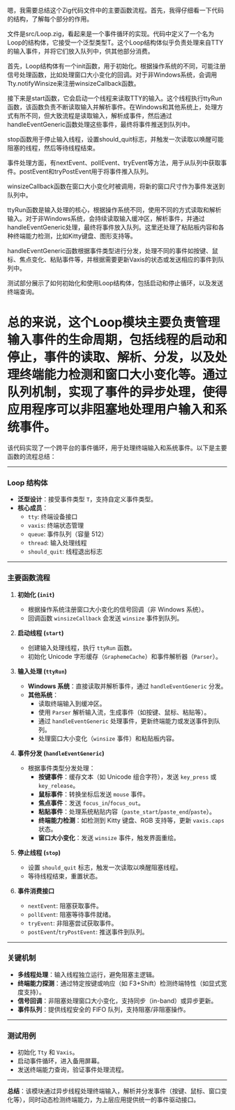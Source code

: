 嗯，我需要总结这个Zig代码文件中的主要函数流程。首先，我得仔细看一下代码的结构，了解每个部分的作用。

文件是src/Loop.zig，看起来是一个事件循环的实现。代码中定义了一个名为Loop的结构体，它接受一个泛型类型T。这个Loop结构体似乎负责处理来自TTY的输入事件，并将它们放入队列中，供其他部分消费。

首先，Loop结构体有一个init函数，用于初始化。根据操作系统的不同，可能注册信号处理函数，比如处理窗口大小变化的回调。对于非Windows系统，会调用Tty.notifyWinsize来注册winsizeCallback函数。

接下来是start函数，它会启动一个线程来读取TTY的输入。这个线程执行ttyRun函数，该函数负责不断读取输入并解析事件。在Windows和其他系统上，处理方式有所不同，但大致流程是读取输入，解析成事件，然后通过handleEventGeneric函数处理这些事件，最终将事件推送到队列中。

stop函数用于停止输入线程，设置should_quit标志，并触发一次读取以唤醒可能阻塞的线程，然后等待线程结束。

事件处理方面，有nextEvent、pollEvent、tryEvent等方法，用于从队列中获取事件。postEvent和tryPostEvent用于将事件推入队列。

winsizeCallback函数在窗口大小变化时被调用，将新的窗口尺寸作为事件发送到队列中。

ttyRun函数是输入处理的核心，根据操作系统不同，使用不同的方式读取和解析输入。对于非Windows系统，会持续读取输入缓冲区，解析事件，并通过handleEventGeneric处理，最终将事件放入队列。这里还处理了粘贴板内容和各种终端能力检测，比如Kitty键盘、图形支持等。

handleEventGeneric函数根据事件类型进行分发，处理不同的事件如按键、鼠标、焦点变化、粘贴事件等，并根据需要更新Vaxis的状态或发送相应的事件到队列中。

测试部分展示了如何初始化和使用Loop结构体，包括启动和停止循环，以及发送终端查询。

总的来说，这个Loop模块主要负责管理输入事件的生命周期，包括线程的启动和停止，事件的读取、解析、分发，以及处理终端能力检测和窗口大小变化等。通过队列机制，实现了事件的异步处理，使得应用程序可以非阻塞地处理用户输入和系统事件。
================================================
该代码实现了一个跨平台的事件循环，用于处理终端输入和系统事件。以下是主要函数的流程总结：

---

### **Loop 结构体**
- **泛型设计**：接受事件类型 `T`，支持自定义事件类型。
- **核心成员**：
  - `tty`: 终端设备接口
  - `vaxis`: 终端状态管理
  - `queue`: 事件队列（容量 512）
  - `thread`: 输入处理线程
  - `should_quit`: 线程退出标志

---

### **主要函数流程**
1. **初始化 (`init`)**  
   - 根据操作系统注册窗口大小变化的信号回调（非 Windows 系统）。
   - 回调函数 `winsizeCallback` 会发送 `winsize` 事件到队列。

2. **启动线程 (`start`)**  
   - 创建输入处理线程，执行 `ttyRun` 函数。
   - 初始化 Unicode 字形缓存（`GraphemeCache`）和事件解析器（`Parser`）。

3. **输入处理 (`ttyRun`)**  
   - **Windows 系统**：直接读取并解析事件，通过 `handleEventGeneric` 分发。
   - **其他系统**：
     - 读取终端输入到缓冲区。
     - 使用 `Parser` 解析输入流，生成事件（如按键、鼠标、粘贴等）。
     - 通过 `handleEventGeneric` 处理事件，更新终端能力或发送事件到队列。
     - 处理窗口大小变化（`winsize` 事件）和粘贴板内容。

4. **事件分发 (`handleEventGeneric`)**  
   - 根据事件类型分发处理：
     - **按键事件**：缓存文本（如 Unicode 组合字符），发送 `key_press` 或 `key_release`。
     - **鼠标事件**：转换坐标后发送 `mouse` 事件。
     - **焦点事件**：发送 `focus_in`/`focus_out`。
     - **粘贴事件**：处理系统粘贴内容（`paste_start`/`paste_end`/`paste`）。
     - **终端能力检测**：如检测到 Kitty 键盘、RGB 支持等，更新 `vaxis.caps` 状态。
     - **窗口大小变化**：发送 `winsize` 事件，触发界面重绘。

5. **停止线程 (`stop`)**  
   - 设置 `should_quit` 标志，触发一次读取以唤醒阻塞线程。
   - 等待线程结束，重置状态。

6. **事件消费接口**  
   - `nextEvent`: 阻塞获取事件。
   - `pollEvent`: 阻塞等待事件就绪。
   - `tryEvent`: 非阻塞尝试获取事件。
   - `postEvent`/`tryPostEvent`: 推送事件到队列。

---

### **关键机制**
- **多线程处理**：输入线程独立运行，避免阻塞主逻辑。
- **终端能力探测**：通过特定按键或响应（如 F3+Shift）检测终端特性（如显式宽度支持）。
- **信号回调**：非阻塞处理窗口大小变化，支持同步（in-band）或异步更新。
- **事件队列**：提供线程安全的 FIFO 队列，支持阻塞/非阻塞操作。

---

### **测试用例**
- 初始化 `Tty` 和 `Vaxis`。
- 启动事件循环，进入备用屏幕。
- 发送终端能力查询，验证事件处理流程。

---

**总结**：该模块通过异步线程处理终端输入，解析并分发事件（按键、鼠标、窗口变化等），同时动态检测终端能力，为上层应用提供统一的事件驱动接口。